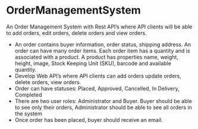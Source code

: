 # OrderManagementSystem
An Order Management System with Rest API’s where API clients will be able
to add orders, edit orders, delete orders and view orders.
- An order contains buyer information, order status, shipping address. An order can have
many order items. Each order item has a quantity and is associated with a product. A
product has properties name, weight, height, image, Stock Keeping Unit (SKU), barcode
and available quantity.
- Develop Web API’s where API clients can add orders update orders, delete orders, view
orders.
- Order can have statuses: Placed, Approved, Cancelled, In Delivery, Completed
- There are two user roles: Administrator and Buyer. Buyer should be able to see only
their orders, Administrator should be able to see all orders in the system
- Once order has been placed, buyer should receive an email.
